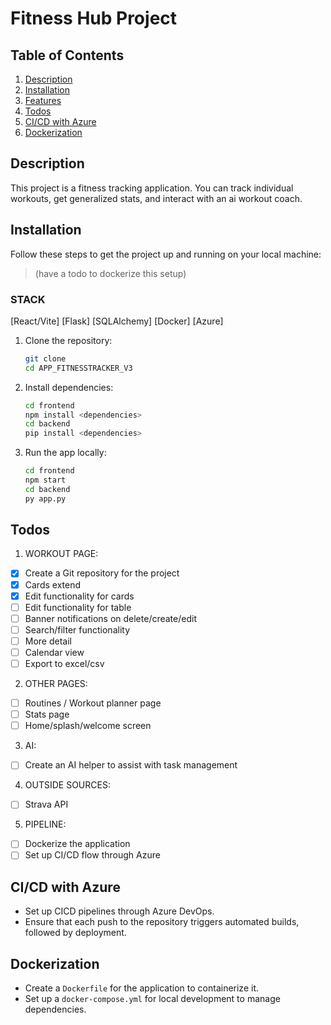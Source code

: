 # Fitness Hub Project

## Table of Contents
1. [Description](#description)
2. [Installation](#installation)
3. [Features](#features)
4. [Todos](#todos)
5. [CI/CD with Azure](#cicd-with-azure)
6. [Dockerization](#dockerization)

## Description
This project is a fitness tracking application. You can track individual workouts, get generalized stats, and interact with an ai workout coach.

## Installation
Follow these steps to get the project up and running on your local machine:
> (have a todo to dockerize this setup)

### STACK
[React/Vite]
[Flask] [SQLAlchemy]
[Docker]
[Azure]

1. Clone the repository:
    ```bash
    git clone
    cd APP_FITNESSTRACKER_V3
    ```

2. Install dependencies:
    ```bash
    cd frontend
    npm install <dependencies>
    cd backend
    pip install <dependencies>
    ```

3. Run the app locally:
    ```bash
    cd frontend
    npm start
    cd backend
    py app.py
    ```

## Todos
1. WORKOUT PAGE:
- [x] Create a Git repository for the project
- [x] Cards extend
- [x] Edit functionality for cards
- [ ] Edit functionality for table
- [ ] Banner notifications on delete/create/edit
- [ ] Search/filter functionality
- [ ] More detail
- [ ] Calendar view
- [ ] Export to excel/csv
2. OTHER PAGES:
- [ ] Routines  / Workout planner page
- [ ] Stats page
- [ ] Home/splash/welcome screen
3. AI:
- [ ] Create an AI helper to assist with task management
4. OUTSIDE SOURCES:
- [ ] Strava API
5. PIPELINE:
- [ ] Dockerize the application
- [ ] Set up CI/CD flow through Azure

## CI/CD with Azure
- Set up CICD pipelines through Azure DevOps.
- Ensure that each push to the repository triggers automated builds, followed by deployment.

## Dockerization
- Create a `Dockerfile` for the application to containerize it.
- Set up a `docker-compose.yml` for local development to manage dependencies.
